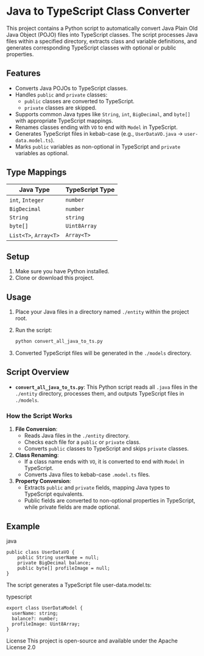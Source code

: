 # Java to TypeScript Class Converter

This project contains a Python script to automatically convert Java Plain Old Java Object (POJO) files into TypeScript classes. The script processes Java files within a specified directory, extracts class and variable definitions, and generates corresponding TypeScript classes with optional or public properties. 

## Features

- Converts Java POJOs to TypeScript classes.
- Handles `public` and `private` classes:
  - `public` classes are converted to TypeScript.
  - `private` classes are skipped.
- Supports common Java types like `String`, `int`, `BigDecimal`, and `byte[]` with appropriate TypeScript mappings.
- Renames classes ending with `VO` to end with `Model` in TypeScript.
- Generates TypeScript files in kebab-case (e.g., `UserDataVO.java` -> `user-data.model.ts`).
- Marks `public` variables as non-optional in TypeScript and `private` variables as optional.

## Type Mappings

| Java Type       | TypeScript Type       |
| --------------- | --------------------- |
| `int`, `Integer`| `number`              |
| `BigDecimal`    | `number`              |
| `String`        | `string`              |
| `byte[]`        | `Uint8Array`          |
| `List<T>`, `Array<T>` | `Array<T>`    |

## Setup

1. Make sure you have Python installed.
2. Clone or download this project.

## Usage

1. Place your Java files in a directory named `./entity` within the project root.
2. Run the script:

    ```bash
    python convert_all_java_to_ts.py
    ```

3. Converted TypeScript files will be generated in the `./models` directory.

## Script Overview

- **`convert_all_java_to_ts.py`**: This Python script reads all `.java` files in the `./entity` directory, processes them, and outputs TypeScript files in `./models`.

### How the Script Works

1. **File Conversion**: 
   - Reads Java files in the `./entity` directory.
   - Checks each file for a `public` or `private` class.
   - Converts `public` classes to TypeScript and skips `private` classes.
2. **Class Renaming**:
   - If a class name ends with `VO`, it is converted to end with `Model` in TypeScript.
   - Converts Java files to kebab-case `.model.ts` files.
3. **Property Conversion**:
   - Extracts `public` and `private` fields, mapping Java types to TypeScript equivalents.
   - Public fields are converted to non-optional properties in TypeScript, while private fields are made optional.

## Example


java

```
public class UserDataVO {
    public String userName = null;
    private BigDecimal balance;
    public byte[] profileImage = null;
}
```
The script generates a TypeScript file user-data.model.ts:

typescript
```
export class UserDataModel {
  userName: string;
  balance?: number;
  profileImage: Uint8Array;
}
```

License
This project is open-source and available under the Apache License 2.0
